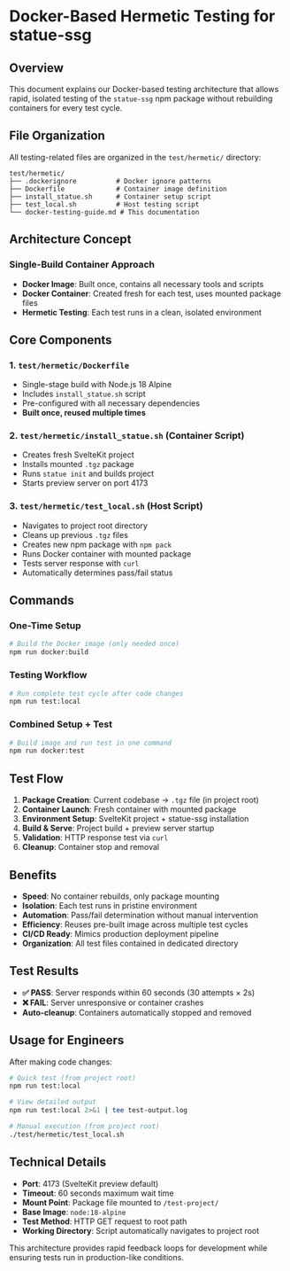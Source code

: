 # Docker-Based Hermetic Testing for statue-ssg

## Overview

This document explains our Docker-based testing architecture that allows rapid, isolated testing of the `statue-ssg` npm package without rebuilding containers for every test cycle.

## File Organization

All testing-related files are organized in the `test/hermetic/` directory:

```
test/hermetic/
├── .dockerignore          # Docker ignore patterns
├── Dockerfile             # Container image definition
├── install_statue.sh      # Container setup script
├── test_local.sh          # Host testing script
└── docker-testing-guide.md # This documentation
```

## Architecture Concept

### Single-Build Container Approach
- **Docker Image**: Built once, contains all necessary tools and scripts
- **Docker Container**: Created fresh for each test, uses mounted package files
- **Hermetic Testing**: Each test runs in a clean, isolated environment

## Core Components

### 1. `test/hermetic/Dockerfile`
- Single-stage build with Node.js 18 Alpine
- Includes `install_statue.sh` script
- Pre-configured with all necessary dependencies
- **Built once, reused multiple times**

### 2. `test/hermetic/install_statue.sh` (Container Script)
- Creates fresh SvelteKit project
- Installs mounted `.tgz` package
- Runs `statue init` and builds project
- Starts preview server on port 4173

### 3. `test/hermetic/test_local.sh` (Host Script)
- Navigates to project root directory
- Cleans up previous `.tgz` files
- Creates new npm package with `npm pack`
- Runs Docker container with mounted package
- Tests server response with `curl`
- Automatically determines pass/fail status

## Commands

### One-Time Setup
```bash
# Build the Docker image (only needed once)
npm run docker:build
```

### Testing Workflow
```bash
# Run complete test cycle after code changes
npm run test:local
```

### Combined Setup + Test
```bash
# Build image and run test in one command
npm run docker:test
```

## Test Flow

1. **Package Creation**: Current codebase → `.tgz` file (in project root)
2. **Container Launch**: Fresh container with mounted package
3. **Environment Setup**: SvelteKit project + statue-ssg installation
4. **Build & Serve**: Project build + preview server startup
5. **Validation**: HTTP response test via `curl`
6. **Cleanup**: Container stop and removal

## Benefits

- **Speed**: No container rebuilds, only package mounting
- **Isolation**: Each test runs in pristine environment
- **Automation**: Pass/fail determination without manual intervention
- **Efficiency**: Reuses pre-built image across multiple test cycles
- **CI/CD Ready**: Mimics production deployment pipeline
- **Organization**: All test files contained in dedicated directory

## Test Results

- **✅ PASS**: Server responds within 60 seconds (30 attempts × 2s)
- **❌ FAIL**: Server unresponsive or container crashes
- **Auto-cleanup**: Containers automatically stopped and removed

## Usage for Engineers

After making code changes:

```bash
# Quick test (from project root)
npm run test:local

# View detailed output
npm run test:local 2>&1 | tee test-output.log

# Manual execution (from project root)
./test/hermetic/test_local.sh
```

## Technical Details

- **Port**: 4173 (SvelteKit preview default)
- **Timeout**: 60 seconds maximum wait time
- **Mount Point**: Package file mounted to `/test-project/`
- **Base Image**: `node:18-alpine`
- **Test Method**: HTTP GET request to root path
- **Working Directory**: Script automatically navigates to project root

This architecture provides rapid feedback loops for development while ensuring tests run in production-like conditions. 